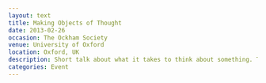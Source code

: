 ```yaml
---
layout: text
title: Making Objects of Thought
date: 2013-02-26
occasion: The Ockham Society
venue: University of Oxford
location: Oxford, UK
description: Short talk about what it takes to think about something. The Ockham Society provides a forum in which graduate students in philosophy may present their ideas to their peers at the University of Oxford.
categories: Event
---
```

